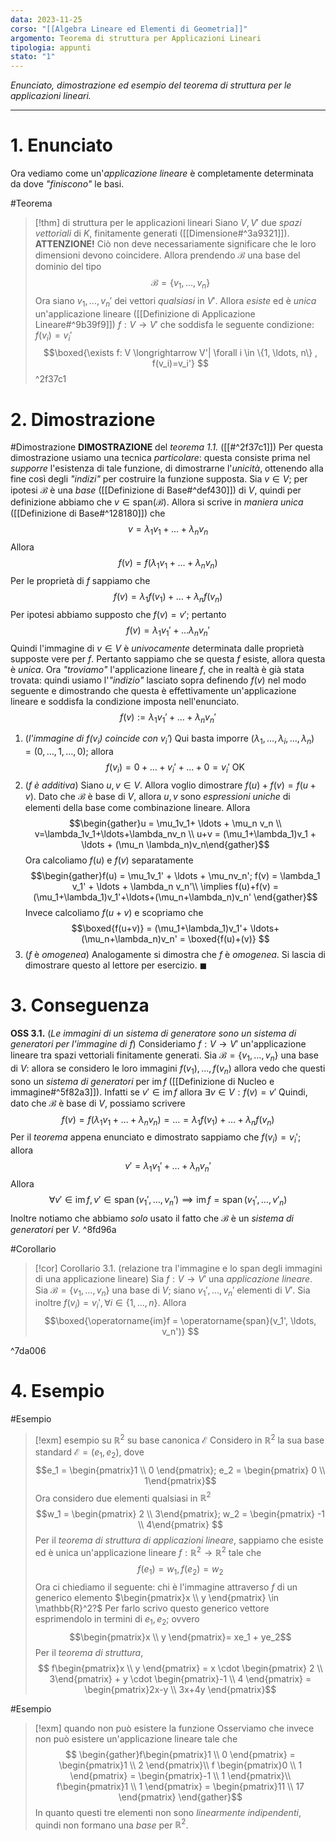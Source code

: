 ```yaml
---
data: 2023-11-25
corso: "[[Algebra Lineare ed Elementi di Geometria]]"
argomento: Teorema di struttura per Applicazioni Lineari
tipologia: appunti
stato: "1"
---
```

*Enunciato, dimostrazione ed esempio del teorema di struttura per le applicazioni lineari.*
- - -
# 1. Enunciato
Ora vediamo come un'*applicazione lineare* è completamente determinata da dove *"finiscono"* le basi.

#Teorema 
> [!thm] di struttura per le applicazioni lineari
> Siano $V, V'$ due *spazi vettoriali* di $K$, finitamente generati ([[Dimensione#^3a9321]]).
> **ATTENZIONE!** Ciò non deve necessariamente significare che le loro dimensioni devono coincidere.
> Allora prendendo $\mathcal{B}$ una base del dominio del tipo
> $$\mathcal{B} = \{v_1, \ldots, v_n\} $$
> Ora siano $v_1, \ldots, v_n'$ dei vettori *qualsiasi* in $V'$.
> Allora *esiste* ed è *unica* un'applicazione lineare ([[Definizione di Applicazione Lineare#^9b39f9]]) $f: V \longrightarrow V'$ che soddisfa le seguente condizione: $f(v_i) = v_i'$
> $$\boxed{\exists f: V \longrightarrow V'|  \forall i \in \{1, \ldots, n\} , f(v_i)=v_i'}  $$
^2f37c1

# 2. Dimostrazione
#Dimostrazione 
**DIMOSTRAZIONE** del *teorema 1.1.* ([[#^2f37c1]])
Per questa dimostrazione usiamo una tecnica *particolare*: questa consiste prima nel *supporre* l'esistenza di tale funzione, di dimostrarne l'*unicità*, ottenendo alla fine così degli *"indizi"* per costruire la funzione supposta.
Sia $v \in V$; per ipotesi $\mathcal{B}$ è una *base* ([[Definizione di Base#^def430]]) di $V$, quindi per definizione abbiamo che $v \in \operatorname{span(\mathcal{B})}$. Allora si scrive in *maniera unica* ([[Definizione di Base#^128180]]) che
$$v = \lambda_1 v_1 +\ldots + \lambda_n v_n $$
Allora
$$f(v) = f(\lambda_1 v_1 + \ldots + \lambda_n v_n) $$
Per le proprietà di $f$ sappiamo che
$$f(v) = \lambda_1 f(v_1)+\ldots+\lambda_nf(v_n) $$
Per ipotesi abbiamo supposto che $f(v) = v'$; pertanto
$$f(v) = \lambda_1 v_1' + \ldots \lambda_n v_n' $$
Quindi l'immagine di $v \in V$ è *univocamente* determinata dalle proprietà supposte vere per $f$.
Pertanto sappiamo che se questa $f$ esiste, allora questa è *unica*.
Ora *"troviamo"* l'applicazione lineare $f$, che in realtà è già stata trovata: quindi usiamo l'*"indizio"* lasciato sopra definendo $f(v)$ nel modo seguente e dimostrando che questa è effettivamente un'applicazione lineare e soddisfa la condizione imposta nell'enunciato.
$$f(v) := \lambda_1 v_1' + \ldots +\lambda_n v_n' $$
1. (*l'immagine di $f(v_i)$ coincide con $v_i'$*) Qui basta imporre $(\lambda_1, \ldots, \lambda_i, \ldots, \lambda_n) = (0, \ldots, 1, \ldots, 0)$; allora
   $$f(v_i) = 0+\ldots+v_i' + \ldots +0 = v_i'  \text{ OK}$$
2. (*$f$ è additiva*) Siano $u, v \in V$. Allora voglio dimostrare $f(u) + f(v) = f(u+v)$.
   Dato che $\mathcal{B}$ è base di $V$, allora $u, v$ sono *espressioni uniche* di elementi della base come combinazione lineare.
   Allora
   $$\begin{gather}u = \mu_1v_1+ \ldots + \mu_n v_n \\ v=\lambda_1v_1+\ldots+\lambda_nv_n \\ u+v = (\mu_1+\lambda_1)v_1 + \ldots + (\mu_n \lambda_n)v_n\end{gather}$$
   Ora calcoliamo $f(u)$ e $f(v)$ separatamente
   $$\begin{gather}f(u) = \mu_1v_1' + \ldots + \mu_nv_n'; f(v) = \lambda_1 v_1' + \ldots + \lambda_n v_n'\\ \implies f(u)+f(v) = (\mu_1+\lambda_1)v_1'+\ldots+(\mu_n+\lambda_n)v_n' \end{gather}$$
   Invece calcoliamo $f(u+v)$ e scopriamo che
   $$\boxed{f(u+v)} = (\mu_1+\lambda_1)v_1'+ \ldots+(\mu_n+\lambda_n)v_n' = \boxed{f(u)+(v)} $$
3. ($f$ è *omogenea*) Analogamente si dimostra che $f$ è *omogenea*. Si lascia di dimostrare questo al lettore per esercizio. $\blacksquare$

# 3. Conseguenza
**OSS 3.1.** (*Le immagini di un sistema di generatore sono un sistema di generatori per l'immagine di $f$*) Consideriamo $f: V \longrightarrow V'$ un'applicazione lineare tra spazi vettoriali finitamente generati.
Sia $\mathcal{B} = \{v_1, \ldots, v_n\}$ una base di $V$: allora se considero le loro immagini $f(v_1), \ldots, f(v_n)$ allora vedo che questi sono un *sistema di generatori* per $\operatorname{im} f$ ([[Definizione di Nucleo e immagine#^5f82a3]]).
Infatti se $v' \in \operatorname{im} f$ allora $\exists v \in V: f(v) = v'$
Quindi, dato che $\mathcal{B}$ è base di $V$, possiamo scrivere
$$f(v) = f(\lambda_1v_1 + \ldots+\lambda_nv_n) = \ldots = \lambda_1 f(v_1) + \ldots +\lambda_n f(v_n) $$
Per il *teorema* appena enunciato e dimostrato sappiamo che $f(v_i) = v_i'$; allora
$$v' = \lambda_1 v_1' + \ldots + \lambda_n v_n' $$
Allora
$$\forall v' \in \operatorname{im} f, v' \in \operatorname{span}(v_1', \ldots, v_n') \implies \operatorname{im} f = \operatorname{span}(v_1', \ldots, v'_n)$$
Inoltre notiamo che abbiamo *solo* usato il fatto che $\mathcal{B}$ è un *sistema di generatori* per $V$. ^8fd96a

#Corollario 
>[!cor] Corollario 3.1. (relazione tra l'immagine e lo span degli immagini di una applicazione lineare)
>Sia $f: V \longrightarrow V'$ una *applicazione lineare*. 
>Sia $\mathcal{B} = \{v_1, \ldots, v_n\}$ una base di $V$; siano $v_1', \ldots, v_n'$ elementi di $V'$.
>Sia inoltre $f(v_i) = v_i', \forall i \in \{1, \ldots, n\}$.
>Allora 
>$$\boxed{\operatorname{im}f = \operatorname{span}(v_1', \ldots, v_n')} $$

^7da006

# 4. Esempio
#Esempio 
> [!exm] esempio su $\mathbb{R}^2$ su base canonica $\mathcal{E}$
> Considero in $\mathbb{R}^2$ la sua base standard $\mathcal{E} = (e_1, e_2)$, dove
> $$e_1 = \begin{pmatrix}1 \\ 0 \end{pmatrix}; e_2 = \begin{pmatrix} 0 \\ 1\end{pmatrix}$$
> Ora considero due elementi qualsiasi in $\mathbb{R}^2$
> $$w_1 = \begin{pmatrix}  2 \\ 3\end{pmatrix}; w_2 = \begin{pmatrix} -1 \\ 4\end{pmatrix} $$
> Per il *teorema di struttura di applicazioni lineare*, sappiamo che esiste ed è unica un'applicazione lineare $f: \mathbb{R}^2 \longrightarrow \mathbb{R}^2$ tale che
> $$f(e_1) = w_1, f(e_2) = w_2 $$
> Ora ci chiediamo il seguente: chi è l'immagine attraverso $f$ di un generico elemento $\begin{pmatrix}x \\ y \end{pmatrix} \in \mathbb{R}^2?$
> Per farlo scrivo questo generico vettore esprimendolo in termini di $e_1, e_2$; ovvero
> $$\begin{pmatrix}x \\ y \end{pmatrix}= xe_1 + ye_2$$
> Per il *teorema di struttura*, 
> $$ f\begin{pmatrix}x \\ y \end{pmatrix} = x \cdot \begin{pmatrix} 2 \\ 3\end{pmatrix} +  y \cdot \begin{pmatrix}-1 \\ 4 \end{pmatrix} = \begin{pmatrix}2x-y \\ 3x+4y \end{pmatrix}$$

#Esempio 
> [!exm] quando non può esistere la funzione
> Osserviamo che invece non può esistere un'applicazione lineare tale che
> $$ \begin{gather}f\begin{pmatrix}1 \\ 0 \end{pmatrix} = \begin{pmatrix}1 \\ 2 \end{pmatrix}\\ f \begin{pmatrix}0 \\ 1 \end{pmatrix} = \begin{pmatrix}-1 \\ 1 \end{pmatrix}\\ f\begin{pmatrix}1 \\ 1 \end{pmatrix} = \begin{pmatrix}11 \\ 17 \end{pmatrix} \end{gather}$$
> In quanto questi tre elementi non sono *linearmente indipendenti*, quindi non formano una *base* per $\mathbb{R}^2$.